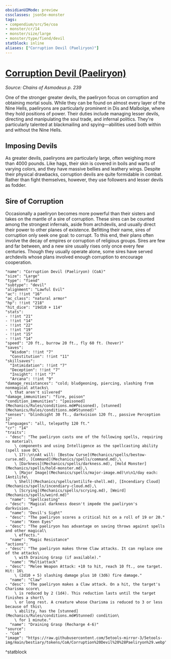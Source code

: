 ```yaml
---
obsidianUIMode: preview
cssclasses: json5e-monster
tags:
- compendium/src/5e/coa
- monster/cr/14
- monster/size/large
- monster/type/fiend/devil
statblock: inline
aliases: ["Corruption Devil (Paeliryon)"]
---
```

# [Corruption Devil (Paeliryon)](Mechanics\bestiary\fiend/corruption-devil-paeliryon-coa.md)
*Source: Chains of Asmodeus p. 239*  

One of the stronger greater devils, the paeliryon focus on corruption and obtaining mortal souls. While they can be found on almost every layer of the Nine Hells, paeliryons are particularly prominent in Dis and Malbolge, where they hold positions of power. Their duties include managing lesser devils, directing and manipulating the soul trade, and infernal politics. They're particularly talented at blackmailing and spying—abilities used both within and without the Nine Hells.

## Imposing Devils

As greater devils, paeliryons are particularly large, often weighing more than 4000 pounds. Like hags, their skin is covered in boils and warts of varying colors, and they have massive bellies and leathery wings. Despite their physical drawbacks, corruption devils are quite formidable in combat. Rather than fight themselves, however, they use followers and lesser devils as fodder.

## Sire of Corruption

Occasionally a paeliryon becomes more powerful than their sisters and takes on the mantle of a sire of corruption. These sires can be counted among the strongest infernals, aside from archdevils, and usually direct their power to other planes of existence. Befitting their name, sires of corruption only seek one goal: to corrupt. To this end, their plans often involve the decay of empires or corruption of religious groups. Sires are few and far between, and a new sire usually rises only once every few centuries. Though they usually operate alone, some sires have served archdevils whose plans involved enough corruption to encourage cooperation.

```statblock
"name": "Corruption Devil (Paeliryon) (CoA)"
"size": "Large"
"type": "fiend"
"subtype": "devil"
"alignment": "Lawful Evil"
"ac": !!int "16"
"ac_class": "natural armor"
"hp": !!int "218"
"hit_dice": "19d10 + 114"
"stats":
- !!int "21"
- !!int "14"
- !!int "22"
- !!int "19"
- !!int "15"
- !!int "14"
"speed": "20 ft., burrow 20 ft., fly 60 ft. (hover)"
"saves":
  "Wisdom": !!int "7"
  "Constitution": !!int "11"
"skillsaves":
  "Intimidation": !!int "7"
  "Deception": !!int "7"
  "Insight": !!int "7"
  "Arcana": !!int "9"
"damage_resistances": "cold; bludgeoning, piercing, slashing from nonmagical attacks\
  \ that aren't silvered"
"damage_immunities": "fire, poison"
"condition_immunities": "[poisoned](Mechanics/Rules/conditions.md#Poisoned), [stunned](Mechanics/Rules/conditions.md#Stunned)"
"senses": "blindsight 30 ft., darkvision 120 ft., passive Perception 12"
"languages": "all, telepathy 120 ft."
"cr": "14"
"traits":
- "desc": "The paeliryon casts one of the following spells, requiring no material\
    \ components and using Intelligence as the spellcasting ability (spell save DC\
    \ 17):\n\nAt will: [Bestow Curse](Mechanics/spells/bestow-curse.md), [Command](Mechanics/spells/command.md),\
    \ [Darkness](Mechanics/spells/darkness.md), [Hold Monster](Mechanics/spells/hold-monster.md),\
    \ [Major Image](Mechanics/spells/major-image.md)\n\n1/day each: [Antilife\
    \ Shell](Mechanics/spells/antilife-shell.md), [Incendiary Cloud](Mechanics/spells/incendiary-cloud.md),\
    \ [Scrying](Mechanics/spells/scrying.md), [Weird](Mechanics/spells/weird.md)"
  "name": "Spellcasting"
- "desc": "Magical darkness doesn't impede the paeliryon's darkvision."
  "name": "Devil's Sight"
- "desc": "The paeliryon scores a critical hit on a roll of 19 or 20."
  "name": "Keen Eyes"
- "desc": "The paeliryon has advantage on saving throws against spells and other magical\
    \ effects."
  "name": "Magic Resistance"
"actions":
- "desc": "The paeliryon makes three Claw attacks. It can replace one of the attacks\
    \ with Draining Grasp (if available)."
  "name": "Multiattack"
- "desc": "Melee Weapon Attack: +10 to hit, reach 10 ft., one target. Hit: 16\
    \ (2d10 + 5) slashing damage plus 10 (3d6) fire damage."
  "name": "Claw"
- "desc": "The paeliryon makes a Claw attack. On a hit, the target's Charisma score\
    \ is reduced by 2 (1d4). This reduction lasts until the target finishes a short\
    \ or long rest. A creature whose Charisma is reduced to 3 or less because of this\
    \ ability, has the [stunned](Mechanics/Rules/conditions.md#Stunned) condition\
    \ for 1 minute."
  "name": "Draining Grasp (Recharge 4-6)"
"source":
- "CoA"
"image": "https://raw.githubusercontent.com/5etools-mirror-3/5etools-img/main/bestiary/tokens/CoA/Corruption%20Devil%20%28Paeliryon%29.webp"
```
^statblock